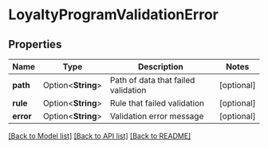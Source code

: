 # LoyaltyProgramValidationError

## Properties

Name | Type | Description | Notes
------------ | ------------- | ------------- | -------------
**path** | Option<**String**> | Path of data that failed validation | [optional]
**rule** | Option<**String**> | Rule that failed validation | [optional]
**error** | Option<**String**> | Validation error message | [optional]

[[Back to Model list]](../README.md#documentation-for-models) [[Back to API list]](../README.md#documentation-for-api-endpoints) [[Back to README]](../README.md)


